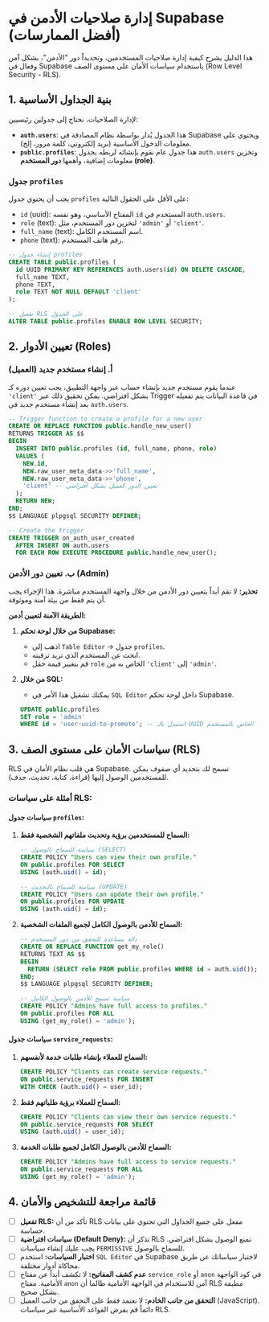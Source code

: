 
# إدارة صلاحيات الأدمن في Supabase (أفضل الممارسات)

هذا الدليل يشرح كيفية إدارة صلاحيات المستخدمين، وتحديداً دور "الأدمن"، بشكل آمن وفعال في Supabase باستخدام سياسات الأمان على مستوى الصف (Row Level Security - RLS).

## 1. بنية الجداول الأساسية

لإدارة الصلاحيات، نحتاج إلى جدولين رئيسيين:

-   **`auth.users`**: هذا الجدول يُدار بواسطة نظام المصادقة في Supabase ويحتوي على معلومات الدخول الأساسية (بريد إلكتروني، كلمة مرور، إلخ).
-   **`public.profiles`**: هذا جدول عام نقوم بإنشائه لربطه بجدول `auth.users` وتخزين معلومات إضافية، وأهمها **دور المستخدم (role)**.

### جدول `profiles`

يجب أن يحتوي جدول `profiles` على الأقل على الحقول التالية:

-   `id` (uuid): المفتاح الأساسي، وهو نفسه `id` المستخدم في `auth.users`.
-   `role` (text): لتخزين دور المستخدم، مثل `'admin'` أو `'client'`.
-   `full_name` (text): اسم المستخدم الكامل.
-   `phone` (text): رقم هاتف المستخدم.

```sql
-- إنشاء جدول profiles
CREATE TABLE public.profiles (
  id UUID PRIMARY KEY REFERENCES auth.users(id) ON DELETE CASCADE,
  full_name TEXT,
  phone TEXT,
  role TEXT NOT NULL DEFAULT 'client'
);

-- تفعيل RLS على الجدول
ALTER TABLE public.profiles ENABLE ROW LEVEL SECURITY;
```

## 2. تعيين الأدوار (Roles)

### أ. إنشاء مستخدم جديد (العميل)

عندما يقوم مستخدم جديد بإنشاء حساب عبر واجهة التطبيق، يجب تعيين دوره كـ `'client'` بشكل افتراضي. يمكن تحقيق ذلك عبر Trigger في قاعدة البيانات يتم تفعيله بعد إنشاء مستخدم جديد في `auth.users`.

```sql
-- Trigger function to create a profile for a new user
CREATE OR REPLACE FUNCTION public.handle_new_user()
RETURNS TRIGGER AS $$
BEGIN
  INSERT INTO public.profiles (id, full_name, phone, role)
  VALUES (
    NEW.id,
    NEW.raw_user_meta_data->>'full_name',
    NEW.raw_user_meta_data->>'phone',
    'client' -- تعيين الدور كعميل بشكل افتراضي
  );
  RETURN NEW;
END;
$$ LANGUAGE plpgsql SECURITY DEFINER;

-- Create the trigger
CREATE TRIGGER on_auth_user_created
  AFTER INSERT ON auth.users
  FOR EACH ROW EXECUTE PROCEDURE public.handle_new_user();
```

### ب. تعيين دور الأدمن (Admin)

**تحذير:** لا تقم أبداً بتعيين دور الأدمن من خلال واجهة المستخدم مباشرة. هذا الإجراء يجب أن يتم فقط من بيئة آمنة وموثوقة.

**الطريقة الآمنة لتعيين أدمن:**

1.  **من خلال لوحة تحكم Supabase:**
    -   اذهب إلى `Table Editor` -> جدول `profiles`.
    -   ابحث عن المستخدم الذي تريد ترقيته.
    -   قم بتغيير قيمة حقل `role` الخاص به من `'client'` إلى `'admin'`.

2.  **من خلال SQL:**
    -   يمكنك تشغيل هذا الأمر في `SQL Editor` داخل لوحة تحكم Supabase.
    ```sql
    UPDATE public.profiles
    SET role = 'admin'
    WHERE id = 'user-uuid-to-promote'; -- استبدل بالـ UUID الخاص بالمستخدم
    ```

## 3. سياسات الأمان على مستوى الصف (RLS)

RLS هي قلب نظام الأمان في Supabase. تسمح لك بتحديد أي صفوف يمكن للمستخدمين الوصول إليها (قراءة، كتابة، تحديث، حذف).

### أمثلة على سياسات RLS:

#### سياسات جدول `profiles`:

1.  **السماح للمستخدمين برؤية وتحديث ملفاتهم الشخصية فقط:**
    ```sql
    -- سياسة للسماح بالوصول (SELECT)
    CREATE POLICY "Users can view their own profile."
    ON public.profiles FOR SELECT
    USING (auth.uid() = id);

    -- سياسة للسماح بالتحديث (UPDATE)
    CREATE POLICY "Users can update their own profile."
    ON public.profiles FOR UPDATE
    USING (auth.uid() = id);
    ```

2.  **السماح للأدمن بالوصول الكامل لجميع الملفات الشخصية:**
    ```sql
    -- دالة مساعدة للتحقق من دور المستخدم
    CREATE OR REPLACE FUNCTION get_my_role()
    RETURNS TEXT AS $$
    BEGIN
      RETURN (SELECT role FROM public.profiles WHERE id = auth.uid());
    END;
    $$ LANGUAGE plpgsql SECURITY DEFINER;

    -- سياسة تسمح للأدمن بالوصول الكامل
    CREATE POLICY "Admins have full access to profiles."
    ON public.profiles FOR ALL
    USING (get_my_role() = 'admin');
    ```

#### سياسات جدول `service_requests`:

1.  **السماح للعملاء بإنشاء طلبات خدمة لأنفسهم:**
    ```sql
    CREATE POLICY "Clients can create service requests."
    ON public.service_requests FOR INSERT
    WITH CHECK (auth.uid() = user_id);
    ```

2.  **السماح للعملاء برؤية طلباتهم فقط:**
    ```sql
    CREATE POLICY "Clients can view their own service requests."
    ON public.service_requests FOR SELECT
    USING (auth.uid() = user_id);
    ```

3.  **السماح للأدمن بالوصول الكامل لجميع طلبات الخدمة:**
    ```sql
    CREATE POLICY "Admins have full access to service requests."
    ON public.service_requests FOR ALL
    USING (get_my_role() = 'admin');
    ```

## 4. قائمة مراجعة للتشخيص والأمان

-   [ ] **تفعيل RLS:** تأكد من أن RLS مفعل على جميع الجداول التي تحتوي على بيانات حساسة.
-   [ ] **سياسات افتراضية (Default Deny):** تذكر أن RLS تمنع الوصول بشكل افتراضي. يجب عليك إنشاء سياسات `PERMISSIVE` للسماح بالوصول.
-   [ ] **اختبار السياسات:** استخدم `SQL Editor` في Supabase لاختبار سياساتك عن طريق محاكاة أدوار مختلفة.
-   [ ] **عدم كشف المفاتيح:** لا تكشف أبداً عن مفتاح `service_role` أو `anon` في كود الواجهة الأمامية. مفتاح `anon` آمن للاستخدام في الواجهة الأمامية طالما أن RLS مطبقة بشكل صحيح.
-   [ ] **التحقق من جانب الخادم:** لا تعتمد فقط على التحقق من جانب العميل (JavaScript). دائماً قم بفرض القواعد الأساسية عبر سياسات RLS.
